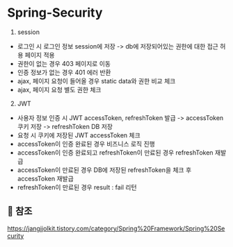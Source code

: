 # Spring-Security
1. session
 - 로그인 시 로그인 정보 session에 저장 -> db에 저장되어있는 권한에 대한 접근 허용 페이지 적용
 - 권한이 없는 경우 403 페이지로 이동
 - 인증 정보가 없는 경우 401 에러 반환
 - ajax, 페이지 요청이 들어올 경우 static data와 권한 비교 체크
 - ajax, 페이지 요청 별도 권한 체크

2. JWT
 - 사용자 정보 인증 시 JWT accessToken, refreshToken 발급 -> accessToken 쿠키 저장 -> refreshToken DB 저장
 - 요청 시 쿠키에 저장된 JWT accessToken 체크
 - accessToken이 인증 완료된 경우 비즈니스 로직 진행
 - accessToken이 인증 완료되고 refreshToken이 만료된 경우 refreshToken 재발급
 - accessToken이 만료된 경우 DB에 저장된 refreshToken을 체크 후 accessToken 재발급
 - refreshToken이 만료된 경우 result : fail 리턴

## 🔗 참조
https://jangjjolkit.tistory.com/category/Spring%20Framework/Spring%20Security
